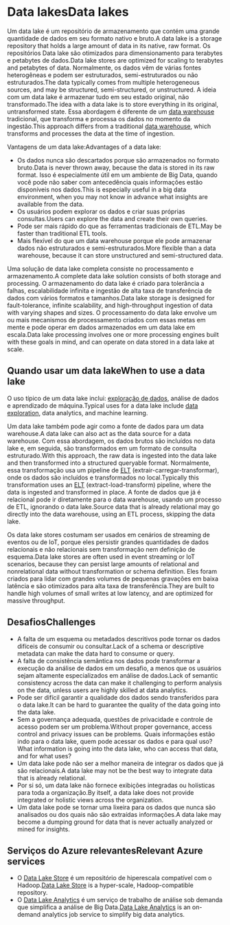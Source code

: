 # <a name="data-lakes"></a><span data-ttu-id="cde7d-101">Data lakes</span><span class="sxs-lookup"><span data-stu-id="cde7d-101">Data lakes</span></span>

<span data-ttu-id="cde7d-102">Um data lake é um repositório de armazenamento que contém uma grande quantidade de dados em seu formato nativo e bruto.</span><span class="sxs-lookup"><span data-stu-id="cde7d-102">A data lake is a storage repository that holds a large amount of data in its native, raw format.</span></span> <span data-ttu-id="cde7d-103">Os repositórios Data lake são otimizados para dimensionamento para terabytes e petabytes de dados.</span><span class="sxs-lookup"><span data-stu-id="cde7d-103">Data lake stores are optimized for scaling to terabytes and petabytes of data.</span></span> <span data-ttu-id="cde7d-104">Normalmente, os dados vêm de várias fontes heterogêneas e podem ser estruturados, semi-estruturados ou não estruturados.</span><span class="sxs-lookup"><span data-stu-id="cde7d-104">The data typically comes from multiple heterogeneous sources, and may be structured, semi-structured, or unstructured.</span></span> <span data-ttu-id="cde7d-105">A ideia com um data lake é armazenar tudo em seu estado original, não transformado.</span><span class="sxs-lookup"><span data-stu-id="cde7d-105">The idea with a data lake is to store everything in its original, untransformed state.</span></span> <span data-ttu-id="cde7d-106">Essa abordagem é diferente de um [data warehouse](../scenarios/data-warehousing.md) tradicional, que transforma e processa os dados no momento da ingestão.</span><span class="sxs-lookup"><span data-stu-id="cde7d-106">This approach differs from a traditional [data warehouse](../scenarios/data-warehousing.md), which transforms and processes the data at the time of ingestion.</span></span>

<span data-ttu-id="cde7d-107">Vantagens de um data lake:</span><span class="sxs-lookup"><span data-stu-id="cde7d-107">Advantages of a data lake:</span></span>

- <span data-ttu-id="cde7d-108">Os dados nunca são descartados porque são armazenados no formato bruto.</span><span class="sxs-lookup"><span data-stu-id="cde7d-108">Data is never thrown away, because the data is stored in its raw format.</span></span> <span data-ttu-id="cde7d-109">Isso é especialmente útil em um ambiente de Big Data, quando você pode não saber com antecedência quais informações estão disponíveis nos dados.</span><span class="sxs-lookup"><span data-stu-id="cde7d-109">This is especially useful in a big data environment, when you may not know in advance what insights are available from the data.</span></span>
- <span data-ttu-id="cde7d-110">Os usuários podem explorar os dados e criar suas próprias consultas.</span><span class="sxs-lookup"><span data-stu-id="cde7d-110">Users can explore the data and create their own queries.</span></span>
- <span data-ttu-id="cde7d-111">Pode ser mais rápido do que as ferramentas tradicionais de ETL.</span><span class="sxs-lookup"><span data-stu-id="cde7d-111">May be faster than traditional ETL tools.</span></span>
- <span data-ttu-id="cde7d-112">Mais flexível do que um data warehouse porque ele pode armazenar dados não estruturados e semi-estruturados.</span><span class="sxs-lookup"><span data-stu-id="cde7d-112">More flexible than a data warehouse, because it can store unstructured and semi-structured data.</span></span> 

<span data-ttu-id="cde7d-113">Uma solução de data lake completa consiste no processamento e armazenamento.</span><span class="sxs-lookup"><span data-stu-id="cde7d-113">A complete data lake solution consists of both storage and processing.</span></span> <span data-ttu-id="cde7d-114">O armazenamento do data lake é criado para tolerância a falhas, escalabilidade infinita e ingestão de alta taxa de transferência de dados com vários formatos e tamanhos.</span><span class="sxs-lookup"><span data-stu-id="cde7d-114">Data lake storage is designed for fault-tolerance, infinite scalability, and high-throughput ingestion of data with varying shapes and sizes.</span></span> <span data-ttu-id="cde7d-115">O processamento do data lake envolve um ou mais mecanismos de processamento criados com essas metas em mente e pode operar em dados armazenados em um data lake em escala.</span><span class="sxs-lookup"><span data-stu-id="cde7d-115">Data lake processing involves one or more processing engines built with these goals in mind, and can operate on data stored in a data lake at scale.</span></span>

## <a name="when-to-use-a-data-lake"></a><span data-ttu-id="cde7d-116">Quando usar um data lake</span><span class="sxs-lookup"><span data-stu-id="cde7d-116">When to use a data lake</span></span>

<span data-ttu-id="cde7d-117">O uso típico de um data lake inclui: [exploração de dados](../scenarios/interactive-data-exploration.md), análise de dados e aprendizado de máquina.</span><span class="sxs-lookup"><span data-stu-id="cde7d-117">Typical uses for a data lake include [data exploration](../scenarios/interactive-data-exploration.md), data analytics, and machine learning.</span></span> 

<span data-ttu-id="cde7d-118">Um data lake também pode agir como a fonte de dados para um data warehouse.</span><span class="sxs-lookup"><span data-stu-id="cde7d-118">A data lake can also act as the data source for a data warehouse.</span></span> <span data-ttu-id="cde7d-119">Com essa abordagem, os dados brutos são incluídos no data lake e, em seguida, são transformados em um formato de consulta estruturado.</span><span class="sxs-lookup"><span data-stu-id="cde7d-119">With this approach, the raw data is ingested into the data lake and then transformed into a structured queryable format.</span></span> <span data-ttu-id="cde7d-120">Normalmente, essa transformação usa um pipeline de [ELT](../scenarios/etl.md#extract-load-and-transform-elt) (extrair-carregar-transformar), onde os dados são incluídos e transformados no local.</span><span class="sxs-lookup"><span data-stu-id="cde7d-120">Typically this transformation uses an [ELT](../scenarios/etl.md#extract-load-and-transform-elt) (extract-load-transform) pipeline, where the data is ingested and transformed in place.</span></span> <span data-ttu-id="cde7d-121">A fonte de dados que já é relacional pode ir diretamente para o data warehouse, usando um processo de ETL, ignorando o data lake.</span><span class="sxs-lookup"><span data-stu-id="cde7d-121">Source data that is already relational may go directly into the data warehouse, using an ETL process, skipping the data lake.</span></span>

<span data-ttu-id="cde7d-122">Os data lake stores costumam ser usados em cenários de streaming de eventos ou de IoT, porque eles persistir grandes quantidades de dados relacionais e não relacionais sem transformação nem definição de esquema.</span><span class="sxs-lookup"><span data-stu-id="cde7d-122">Data lake stores are often used in event streaming or IoT scenarios, because they can persist large amounts of relational and nonrelational data without transformation or schema definition.</span></span> <span data-ttu-id="cde7d-123">Eles foram criados para lidar com grandes volumes de pequenas gravações em baixa latência e são otimizados para alta taxa de transferência.</span><span class="sxs-lookup"><span data-stu-id="cde7d-123">They are built to handle high volumes of small writes at low latency, and are optimized for massive throughput.</span></span>

## <a name="challenges"></a><span data-ttu-id="cde7d-124">Desafios</span><span class="sxs-lookup"><span data-stu-id="cde7d-124">Challenges</span></span>

- <span data-ttu-id="cde7d-125">A falta de um esquema ou metadados descritivos pode tornar os dados difíceis de consumir ou consultar.</span><span class="sxs-lookup"><span data-stu-id="cde7d-125">Lack of a schema or descriptive metadata can make the data hard to consume or query.</span></span>
- <span data-ttu-id="cde7d-126">A falta de consistência semântica nos dados pode transformar a execução da análise de dados em um desafio, a menos que os usuários sejam altamente especializados em análise de dados.</span><span class="sxs-lookup"><span data-stu-id="cde7d-126">Lack of semantic consistency across the data can make it challenging to perform analysis on the data, unless users are highly skilled at data analytics.</span></span>
- <span data-ttu-id="cde7d-127">Pode ser difícil garantir a qualidade dos dados sendo transferidos para o data lake.</span><span class="sxs-lookup"><span data-stu-id="cde7d-127">It can be hard to guarantee the quality of the data going into the data lake.</span></span> 
- <span data-ttu-id="cde7d-128">Sem a governança adequada, questões de privacidade e controle de acesso podem ser um problema.</span><span class="sxs-lookup"><span data-stu-id="cde7d-128">Without proper governance, access control and privacy issues can be problems.</span></span> <span data-ttu-id="cde7d-129">Quais informações estão indo para o data lake, quem pode acessar os dados e para qual uso?</span><span class="sxs-lookup"><span data-stu-id="cde7d-129">What information is going into the data lake, who can access that data, and for what uses?</span></span>
- <span data-ttu-id="cde7d-130">Um data lake pode não ser a melhor maneira de integrar os dados que já são relacionais.</span><span class="sxs-lookup"><span data-stu-id="cde7d-130">A data lake may not be the best way to integrate data that is already relational.</span></span>
- <span data-ttu-id="cde7d-131">Por si só, um data lake não fornece exibições integradas ou holísticas para toda a organização.</span><span class="sxs-lookup"><span data-stu-id="cde7d-131">By itself, a data lake does not provide integrated or holistic views across the organization.</span></span> 
- <span data-ttu-id="cde7d-132">Um data lake pode se tornar uma lixeira para os dados que nunca são analisados ou dos quais não são extraídas informações.</span><span class="sxs-lookup"><span data-stu-id="cde7d-132">A data lake may become a dumping ground for data that is never actually analyzed or mined for insights.</span></span>

## <a name="relevant-azure-services"></a><span data-ttu-id="cde7d-133">Serviços do Azure relevantes</span><span class="sxs-lookup"><span data-stu-id="cde7d-133">Relevant Azure services</span></span>

- <span data-ttu-id="cde7d-134">O [Data Lake Store](/azure/data-lake-store/) é um repositório de hiperescala compatível com o Hadoop.</span><span class="sxs-lookup"><span data-stu-id="cde7d-134">[Data Lake Store](/azure/data-lake-store/) is a hyper-scale, Hadoop-compatible repository.</span></span>
- <span data-ttu-id="cde7d-135">O [Data Lake Analytics](/azure/data-lake-analytics/) é um serviço de trabalho de análise sob demanda que simplifica a análise de Big Data.</span><span class="sxs-lookup"><span data-stu-id="cde7d-135">[Data Lake Analytics](/azure/data-lake-analytics/) is an on-demand analytics job service to simplify big data analytics.</span></span>

